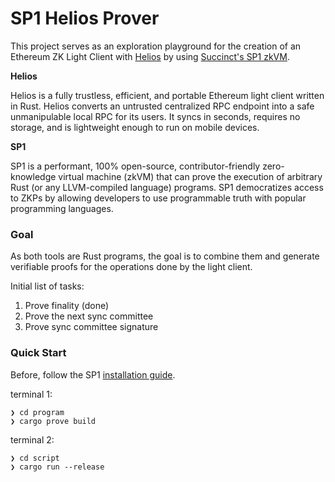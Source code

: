 # SP1 Helios Prover
This project serves as an exploration playground for the creation of an Ethereum ZK Light Client with [Helios](https://github.com/a16z/helios) by using [Succinct's SP1 zkVM](https://github.com/succinctlabs/sp1).

**Helios**

Helios is a fully trustless, efficient, and portable Ethereum light client written in Rust.
Helios converts an untrusted centralized RPC endpoint into a safe unmanipulable local RPC for its users. It syncs in seconds, requires no storage, and is lightweight enough to run on mobile devices.

**SP1**

SP1 is a performant, 100% open-source, contributor-friendly zero-knowledge virtual machine (zkVM) that can prove the execution of arbitrary Rust (or any LLVM-compiled language) programs. SP1 democratizes access to ZKPs by allowing developers to use programmable truth with popular programming languages.

### Goal
As both tools are Rust programs, the goal is to combine them and generate verifiable proofs for the operations done by the light client.

Initial list of tasks:
1. Prove finality (done)
2. Prove the next sync committee
3. Prove sync committee signature

### Quick Start
Before, follow the SP1 [installation guide](https://succinctlabs.github.io/sp1/getting-started/install.html).

terminal 1:
```
❯ cd program
❯ cargo prove build
```
terminal 2:
```
❯ cd script
❯ cargo run --release
```
